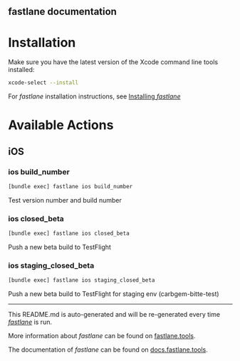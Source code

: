 fastlane documentation
----

# Installation

Make sure you have the latest version of the Xcode command line tools installed:

```sh
xcode-select --install
```

For _fastlane_ installation instructions, see [Installing _fastlane_](https://docs.fastlane.tools/#installing-fastlane)

# Available Actions

## iOS

### ios build_number

```sh
[bundle exec] fastlane ios build_number
```

Test version number and build number

### ios closed_beta

```sh
[bundle exec] fastlane ios closed_beta
```

Push a new beta build to TestFlight

### ios staging_closed_beta

```sh
[bundle exec] fastlane ios staging_closed_beta
```

Push a new beta build to TestFlight for staging env (carbgem-bitte-test)

----

This README.md is auto-generated and will be re-generated every time [_fastlane_](https://fastlane.tools) is run.

More information about _fastlane_ can be found on [fastlane.tools](https://fastlane.tools).

The documentation of _fastlane_ can be found on [docs.fastlane.tools](https://docs.fastlane.tools).
